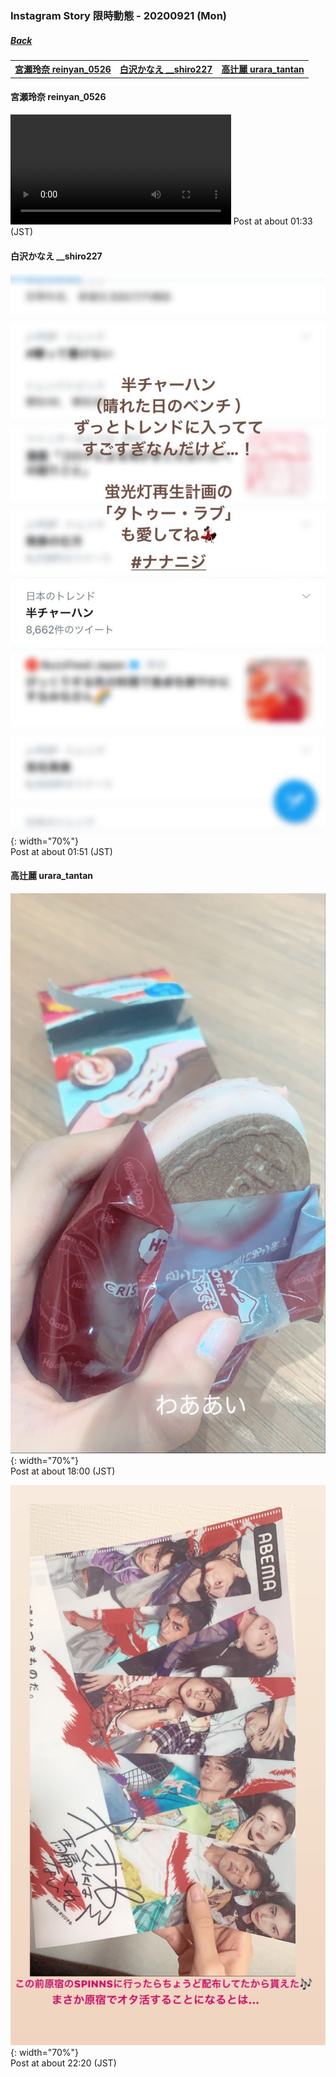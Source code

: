 ### Instagram Story 限時動態 - 20200921 (Mon)
##### [Back](../../IGstory_List.md)

<table>
<tr>
<th><a href="#reinyan_0526">宮瀬玲奈 reinyan_0526</a></th>
<th><a href="#__shiro227">白沢かなえ __shiro227</a></th>
<th><a href="#urara_tantan">高辻麗 urara_tantan</a></th>
</tr>
</table>

<a name="reinyan_0526"></a>
#### 宮瀬玲奈 reinyan_0526

<video width="70%" height="70%" controls>
  <source src="../../../../../Album/Instagram/IGstory/Sep2020/20200921/20200921_reinyan_0526_1.mp4" type="video/mp4">
</video>
Post at about 01:33 (JST)  

<a name="__shiro227"></a>
#### 白沢かなえ __shiro227

![20200921_shiro227_1](../../../../../Album/Instagram/IGstory/Sep2020/20200921/20200921_shiro227_1.jpg){: width="70%"}  
Post at about 01:51 (JST)  

<a name="urara_tantan"></a>
#### 高辻麗 urara_tantan

![20200921_urara_tantan_1](../../../../../Album/Instagram/IGstory/Sep2020/20200921/20200921_urara_tantan_1.jpg){: width="70%"}  
Post at about 18:00 (JST)  

![20200921_urara_tantan_2](../../../../../Album/Instagram/IGstory/Sep2020/20200921/20200921_urara_tantan_2.jpg){: width="70%"}  
Post at about 22:20 (JST)  
